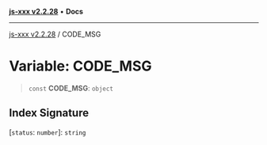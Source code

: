 [**js-xxx v2.2.28**](../README.md) • **Docs**

***

[js-xxx v2.2.28](../README.md) / CODE\_MSG

# Variable: CODE\_MSG

> `const` **CODE\_MSG**: `object`

## Index Signature

 \[`status`: `number`\]: `string`
